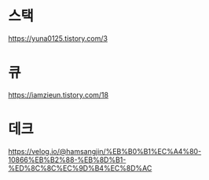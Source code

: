 # 스택
https://yuna0125.tistory.com/3

# 큐
https://iamzieun.tistory.com/18

# 데크
https://velog.io/@hamsangjin/%EB%B0%B1%EC%A4%80-10866%EB%B2%88-%EB%8D%B1-%ED%8C%8C%EC%9D%B4%EC%8D%AC
